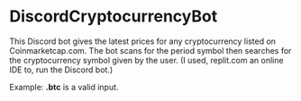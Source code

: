 # DiscordCryptocurrencyBot
This Discord bot gives the latest prices for any cryptocurrency listed on Coinmarketcap.com.
The bot scans for the period symbol then searches for the cryptocurrency symbol given by the user. (I used, replit.com an online IDE to, run the Discord bot.)

Example: **.btc** is a valid input.

